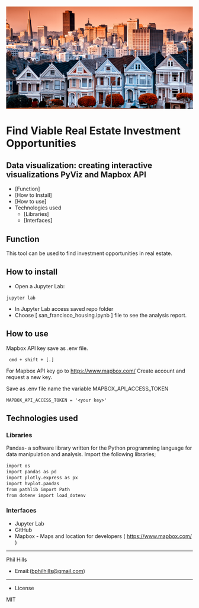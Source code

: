 ![](../6-4-challenge-image.png)


# Find Viable Real Estate Investment Opportunities
## Data visualization: creating interactive visualizations PyViz  and Mapbox API
 




- [Function]
- [How to Install]
- [How to use]
- Technologies used
    - [Libraries] 
    - [Interfaces] 



## Function

This tool can be used to find investment opportunities in real estate.



## How to install


* Open a Jupyter Lab:

```
jupyter lab
```

* In Jupyter Lab access saved repo folder 
* Choose [ san_francisco_housing.ipynb ] file to see the analysis report.



## How to use

 
Mapbox API key save as .env file. 

```
 cmd + shift + [.]
```
For Mapbox API key go to https://www.mapbox.com/ Create account and request a new key. 






Save as .env file name the variable MAPBOX_API_ACCESS_TOKEN





```
MAPBOX_API_ACCESS_TOKEN = '<your key>'
```

  


## Technologies used

### Libraries


Pandas- a software library written for the Python programming language for data manipulation and analysis.
Import the following libraries;

```
import os
import pandas as pd
import plotly.express as px
import hvplot.pandas
from pathlib import Path
from dotenv import load_dotenv
```






### Interfaces

* Jupyter Lab
* GitHub
* Mapbox - Maps and location for developers ( https://www.mapbox.com/ )



   

---

Phil Hills

* Email:(bphilhills@gmail.com) 




---

* License

MIT
